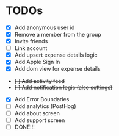 # TODOs

- [x] Add anonymous user id
- [x] Remove a member from the group
- [x] Invite friends
- [ ] Link account
- [x] Add upsert expense details logic
- [x] Add Apple Sign In
- [x] Add dom view for expense details
- ~~[ ] Add activity feed~~
- ~~[ ] Add notification logic (also settings)~~
- [x] Add Error Boundaries
- [ ] Add analytics (PostHog)
- [ ] Add about screen
- [ ] Add support screen
- [ ] DONE!!!
